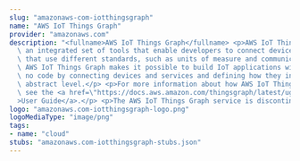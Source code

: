 ```yaml
---
slug: "amazonaws-com-iotthingsgraph"
name: "AWS IoT Things Graph"
provider: "amazonaws.com"
description: "<fullname>AWS IoT Things Graph</fullname> <p>AWS IoT Things Graph provides\
  \ an integrated set of tools that enable developers to connect devices and services\
  \ that use different standards, such as units of measure and communication protocols.\
  \ AWS IoT Things Graph makes it possible to build IoT applications with little to\
  \ no code by connecting devices and services and defining how they interact at an\
  \ abstract level.</p> <p>For more information about how AWS IoT Things Graph works,\
  \ see the <a href=\"https://docs.aws.amazon.com/thingsgraph/latest/ug/iot-tg-whatis.html\"\
  >User Guide</a>.</p> <p>The AWS IoT Things Graph service is discontinued.</p>"
logo: "amazonaws.com-iotthingsgraph-logo.png"
logoMediaType: "image/png"
tags:
- name: "cloud"
stubs: "amazonaws.com-iotthingsgraph-stubs.json"
---
```

